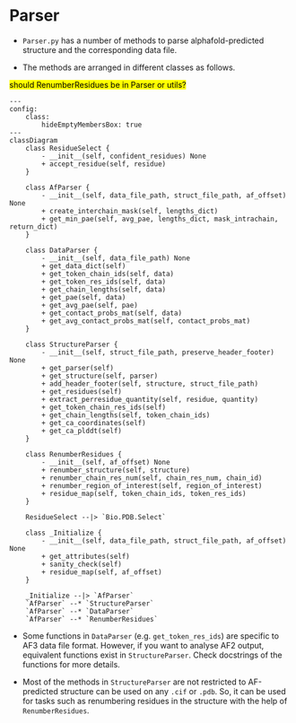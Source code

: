 # Parser

- `Parser.py` has a number of methods to parse alphafold-predicted structure and the corresponding data file.

- The methods are arranged in different classes as follows.

<mark> should RenumberResidues be in Parser or utils? </mark>

```mermaid
---
config:
    class:
        hideEmptyMembersBox: true
---
classDiagram
    class ResidueSelect {
        - __init__(self, confident_residues) None
        + accept_residue(self, residue)
    }

    class AfParser {
        - __init__(self, data_file_path, struct_file_path, af_offset) None
        + create_interchain_mask(self, lengths_dict)
        + get_min_pae(self, avg_pae, lengths_dict, mask_intrachain, return_dict)
    }

    class DataParser {
        - __init__(self, data_file_path) None
        + get_data_dict(self)
        + get_token_chain_ids(self, data)
        + get_token_res_ids(self, data)
        + get_chain_lengths(self, data)
        + get_pae(self, data)
        + get_avg_pae(self, pae)
        + get_contact_probs_mat(self, data)
        + get_avg_contact_probs_mat(self, contact_probs_mat)
    }

    class StructureParser {
        - __init__(self, struct_file_path, preserve_header_footer) None
        + get_parser(self)
        + get_structure(self, parser)
        + add_header_footer(self, structure, struct_file_path)
        + get_residues(self)
        + extract_perresidue_quantity(self, residue, quantity)
        + get_token_chain_res_ids(self)
        + get_chain_lengths(self, token_chain_ids)
        + get_ca_coordinates(self)
        + get_ca_plddt(self)
    }

    class RenumberResidues {
        - __init__(self, af_offset) None
        + renumber_structure(self, structure)
        + renumber_chain_res_num(self, chain_res_num, chain_id)
        + renumber_region_of_interest(self, region_of_interest)
        + residue_map(self, token_chain_ids, token_res_ids)
    }

    ResidueSelect --|> `Bio.PDB.Select`

    class _Initialize {
        - __init__(self, data_file_path, struct_file_path, af_offset) None
        + get_attributes(self)
        + sanity_check(self)
        + residue_map(self, af_offset)
    }

    _Initialize --|> `AfParser`
    `AfParser` --* `StructureParser`
    `AfParser` --* `DataParser`
    `AfParser` --* `RenumberResidues`
```

- Some functions in `DataParser` (e.g. `get_token_res_ids`) are specific to AF3 data file format. However, if you want to analyse AF2 output, equivalent functions exist in `StructureParser`. Check docstrings of the functions for more details.

- Most of the methods in `StructureParser` are not restricted to AF-predicted structure can be used on any `.cif` or `.pdb`. So, it can be used for tasks such as renumbering residues in the structure with the help of `RenumberResidues`.